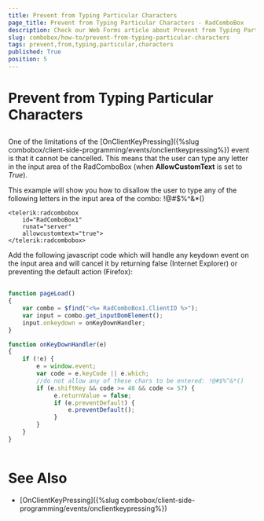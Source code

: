 ```yaml
---
title: Prevent from Typing Particular Characters
page_title: Prevent from Typing Particular Characters - RadComboBox
description: Check our Web Forms article about Prevent from Typing Particular Characters.
slug: combobox/how-to/prevent-from-typing-particular-characters
tags: prevent,from,typing,particular,characters
published: True
position: 5
---
```


# Prevent from Typing Particular Characters



## 

One of the limitations of the [OnClientKeyPressing]({%slug combobox/client-side-programming/events/onclientkeypressing%}) event is that it cannot be cancelled. This means that the user can type any letter in the input area of the RadComboBox (when **AllowCustomText** is set to *True*).

This example will show you how to disallow the user to type any of the following letters in the input area of the combo: !@#$%^&*()

````ASPNET
<telerik:radcombobox 
	id="RadComboBox1"
	runat="server" 
	allowcustomtext="true">
</telerik:radcombobox>
````



Add the following javascript code which will handle any keydown event on the input area and will cancel it by returning false (Internet Explorer) or preventing the default action (Firefox):

````JavaScript
	     	
function pageLoad()
{    
	var combo = $find("<%= RadComboBox1.ClientID %>");    
	var input = combo.get_inputDomElement();    
	input.onkeydown = onKeyDownHandler;
}

function onKeyDownHandler(e)
{    
	if (!e) {      
		e = window.event;           
		var code = e.keyCode || e.which;
		//do not allow any of these chars to be entered: !@#$%^&*()    
		if (e.shiftKey && code >= 48 && code <= 57) {
			 e.returnValue = false;
			 if (e.preventDefault) {
				 e.preventDefault();
			 }
		}        
	}
}
				
````



# See Also

 * [OnClientKeyPressing]({%slug combobox/client-side-programming/events/onclientkeypressing%})
